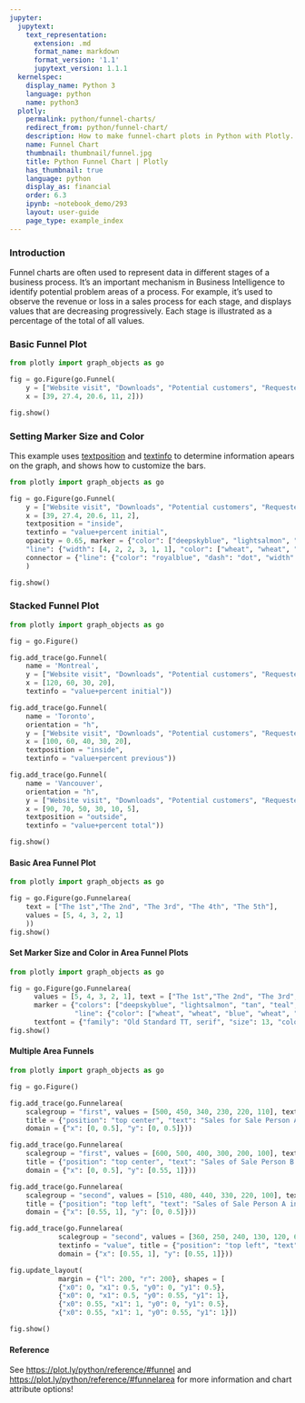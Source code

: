 ```yaml
---
jupyter:
  jupytext:
    text_representation:
      extension: .md
      format_name: markdown
      format_version: '1.1'
      jupytext_version: 1.1.1
  kernelspec:
    display_name: Python 3
    language: python
    name: python3
  plotly:
    permalink: python/funnel-charts/
    redirect_from: python/funnel-chart/
    description: How to make funnel-chart plots in Python with Plotly.
    name: Funnel Chart
    thumbnail: thumbnail/funnel.jpg
    title: Python Funnel Chart | Plotly
    has_thumbnail: true
    language: python
    display_as: financial
    order: 6.3
    ipynb: ~notebook_demo/293
    layout: user-guide
    page_type: example_index
---
```



### Introduction

Funnel charts are often used to represent data in different stages of a business process. It’s an important mechanism in Business Intelligence to identify potential problem areas of a process. For example, it’s used to observe the revenue or loss in a sales process for each stage, and displays values that are decreasing progressively. Each stage is illustrated as a percentage of the total of all values.


### Basic Funnel Plot

```python
from plotly import graph_objects as go

fig = go.Figure(go.Funnel(
    y = ["Website visit", "Downloads", "Potential customers", "Requested price", "invoice sent"],
    x = [39, 27.4, 20.6, 11, 2]))

fig.show()
```

### Setting Marker Size and Color
This example uses [textposition](https://plot.ly/python/reference/#scatter-textposition) and [textinfo](https://plot.ly/python/reference/#funnel-textinfo) to determine information apears on the graph, and shows how to customize the bars.

```python
from plotly import graph_objects as go

fig = go.Figure(go.Funnel(
    y = ["Website visit", "Downloads", "Potential customers", "Requested price", "Finalized"],
    x = [39, 27.4, 20.6, 11, 2],
    textposition = "inside",
    textinfo = "value+percent initial",
    opacity = 0.65, marker = {"color": ["deepskyblue", "lightsalmon", "tan", "teal", "silver"],
    "line": {"width": [4, 2, 2, 3, 1, 1], "color": ["wheat", "wheat", "blue", "wheat", "wheat"]}},
    connector = {"line": {"color": "royalblue", "dash": "dot", "width": 3}})
    )

fig.show()
```

### Stacked Funnel Plot

```python
from plotly import graph_objects as go

fig = go.Figure()

fig.add_trace(go.Funnel(
    name = 'Montreal',
    y = ["Website visit", "Downloads", "Potential customers", "Requested price"],
    x = [120, 60, 30, 20],
    textinfo = "value+percent initial"))

fig.add_trace(go.Funnel(
    name = 'Toronto',
    orientation = "h",
    y = ["Website visit", "Downloads", "Potential customers", "Requested price", "invoice sent"],
    x = [100, 60, 40, 30, 20],
    textposition = "inside",
    textinfo = "value+percent previous"))

fig.add_trace(go.Funnel(
    name = 'Vancouver',
    orientation = "h",
    y = ["Website visit", "Downloads", "Potential customers", "Requested price", "invoice sent", "Finalized"],
    x = [90, 70, 50, 30, 10, 5],
    textposition = "outside",
    textinfo = "value+percent total"))

fig.show()
```

#### Basic Area Funnel Plot

```python
from plotly import graph_objects as go

fig = go.Figure(go.Funnelarea(
    text = ["The 1st","The 2nd", "The 3rd", "The 4th", "The 5th"],
    values = [5, 4, 3, 2, 1]
    ))
fig.show()
```

#### Set Marker Size and Color in Area Funnel Plots

```python
from plotly import graph_objects as go

fig = go.Figure(go.Funnelarea(
      values = [5, 4, 3, 2, 1], text = ["The 1st","The 2nd", "The 3rd", "The 4th", "The 5th"],
      marker = {"colors": ["deepskyblue", "lightsalmon", "tan", "teal", "silver"],
                "line": {"color": ["wheat", "wheat", "blue", "wheat", "wheat"], "width": [0, 1, 5, 0, 4]}},
      textfont = {"family": "Old Standard TT, serif", "size": 13, "color": "black"}, opacity = 0.65))
fig.show()
```

#### Multiple Area Funnels


```python
from plotly import graph_objects as go

fig = go.Figure()

fig.add_trace(go.Funnelarea(
    scalegroup = "first", values = [500, 450, 340, 230, 220, 110], textinfo = "value",
    title = {"position": "top center", "text": "Sales for Sale Person A in U.S."},
    domain = {"x": [0, 0.5], "y": [0, 0.5]}))

fig.add_trace(go.Funnelarea(
    scalegroup = "first", values = [600, 500, 400, 300, 200, 100], textinfo = "value",
    title = {"position": "top center", "text": "Sales of Sale Person B in Canada"},
    domain = {"x": [0, 0.5], "y": [0.55, 1]}))

fig.add_trace(go.Funnelarea(
    scalegroup = "second", values = [510, 480, 440, 330, 220, 100], textinfo = "value",
    title = {"position": "top left", "text": "Sales of Sale Person A in Canada"},
    domain = {"x": [0.55, 1], "y": [0, 0.5]}))

fig.add_trace(go.Funnelarea(
            scalegroup = "second", values = [360, 250, 240, 130, 120, 60],
            textinfo = "value", title = {"position": "top left", "text": "Sales of Sale Person B in U.S."},
            domain = {"x": [0.55, 1], "y": [0.55, 1]}))

fig.update_layout(
            margin = {"l": 200, "r": 200}, shapes = [
            {"x0": 0, "x1": 0.5, "y0": 0, "y1": 0.5},
            {"x0": 0, "x1": 0.5, "y0": 0.55, "y1": 1},
            {"x0": 0.55, "x1": 1, "y0": 0, "y1": 0.5},
            {"x0": 0.55, "x1": 1, "y0": 0.55, "y1": 1}])

fig.show()
```

#### Reference
See https://plot.ly/python/reference/#funnel and https://plot.ly/python/reference/#funnelarea for more information and chart attribute options!
